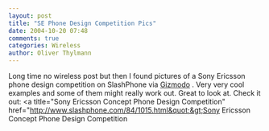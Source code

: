 ```yaml
---
layout: post
title: "SE Phone Design Competition Pics"
date: 2004-10-20 07:48
comments: true
categories: Wireless
author: Oliver Thylmann
---
```



Long time no wireless post but then I found pictures of a Sony Ericsson phone design competition on SlashPhone via [Gizmodo](http://www.gizmodo.com/archives/sony-ericsson-mobile-phone-concept-competition-023717.php) . Very very cool examples and some of them might really work out. Great to look at. Check it out: &lt;a title=&quot;Sony Ericsson Concept Phone Design Competition&quot; href=&quot;http://www.slashphone.com/84/1015.html&quot;&gt;Sony Ericsson Concept Phone Design Competition


